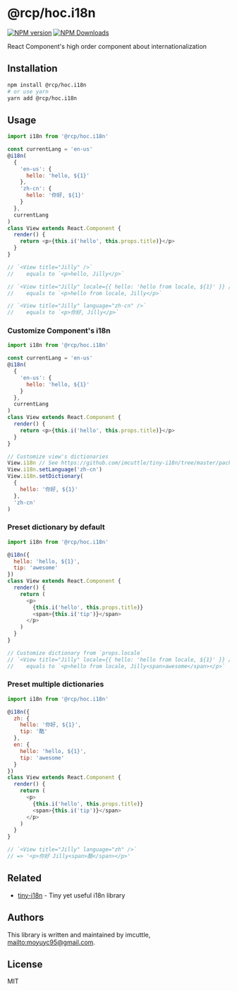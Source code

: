 # @rcp/hoc.i18n

[![NPM version](https://img.shields.io/npm/v/@rcp/hoc.i18n.svg?style=flat-square)](https://www.npmjs.com/package/@rcp/hoc.i18n)
[![NPM Downloads](https://img.shields.io/npm/dm/@rcp/hoc.i18n.svg?style=flat-square&maxAge=43200)](https://www.npmjs.com/package/@rcp/hoc.i18n)

React Component's high order component about internationalization

## Installation

```bash
npm install @rcp/hoc.i18n
# or use yarn
yarn add @rcp/hoc.i18n
```

## Usage

```javascript
import i18n from '@rcp/hoc.i18n'

const currentLang = 'en-us'
@i18n(
  {
    'en-us': {
      hello: 'hello, ${1}'
    },
    'zh-cn': {
      hello: '你好, ${1}'
    }
  },
  currentLang
)
class View extends React.Component {
  render() {
    return <p>{this.i('hello', this.props.title)}</p>
  }
}

// `<View title="Jilly" />`
//    equals to `<p>hello, Jilly</p>`

// `<View title="Jilly" locale={{ hello: 'hello from locale, ${1}' }} />`
//    equals to `<p>hello from locale, Jilly</p>`

// `<View title="Jilly" language="zh-cn" />`
//    equals to `<p>你好, Jilly</p>`
```

### Customize Component's i18n

```javascript
import i18n from '@rcp/hoc.i18n'

const currentLang = 'en-us'
@i18n(
  {
    'en-us': {
      hello: 'hello, ${1}'
    }
  },
  currentLang
)
class View extends React.Component {
  render() {
    return <p>{this.i('hello', this.props.title)}</p>
  }
}

// Customize view's dictionaries
View.i18n // See https://github.com/imcuttle/tiny-i18n/tree/master/packages/tiny-i18n
View.i18n.setLanguage('zh-cn')
View.i18n.setDictionary(
  {
    hello: '你好, ${1}'
  },
  'zh-cn'
)
```

### Preset dictionary by default

```javascript
import i18n from '@rcp/hoc.i18n'

@i18n({
  hello: 'hello, ${1}',
  tip: 'awesome'
})
class View extends React.Component {
  render() {
    return (
      <p>
        {this.i('hello', this.props.title)}
        <span>{this.i('tip')}</span>
      </p>
    )
  }
}

// Customize dictionary from `props.locale`
// `<View title="Jilly" locale={{ hello: 'hello from locale, ${1}' }} />`
//    equals to `<p>hello from locale, Jilly<span>awesome</span></p>`
```

### Preset multiple dictionaries

```javascript
import i18n from '@rcp/hoc.i18n'

@i18n({
  zh: {
    hello: '你好, ${1}',
    tip: '酷'
  },
  en: {
    hello: 'hello, ${1}',
    tip: 'awesome'
  }
})
class View extends React.Component {
  render() {
    return (
      <p>
        {this.i('hello', this.props.title)}
        <span>{this.i('tip')}</span>
      </p>
    )
  }
}

// `<View title="Jilly" language="zh" />`
// => '<p>你好 Jilly<span>酷</span></p>'
```

## Related

- [tiny-i18n](https://github.com/imcuttle/tiny-i18n/tree/master/packages/tiny-i18n) - Tiny yet useful i18n library

## Authors

This library is written and maintained by imcuttle, <mailto:moyuyc95@gmail.com>.

## License

MIT
